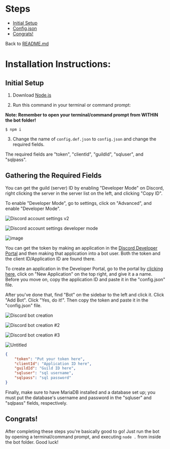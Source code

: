 # Steps
 - [Initial Setup](#initial-setup)
 - [Config.json](#gathering-the-required-fields)
 - [Congrats!](#congrats)

Back to <a href="../../README.md">README.md</a>

# Installation Instructions:

## Initial Setup

1. Download <a href="https://nodejs.org/en/">Node.js</a>


2. Run this command in your terminal or command prompt:

<strong>Note: Remember to open your terminal/command prompt from WITHIN the bot folder!</strong>
```
$ npm i
```

3. Change the name of `config.def.json` to `config.json` and change the required fields.

The required fields are "token", "clientId", "guildId", "sqluser", and "sqlpass".

## Gathering the Required Fields

You can get the guild (server) ID by enabling "Developer Mode" on Discord, right clicking the server in the server list on the left, and clicking "Copy ID".

To enable "Developer Mode", go to settings, click on "Advanced", and enable "Developer Mode".

![Discord account settings v2](https://user-images.githubusercontent.com/42098474/153733014-921c77a7-a2db-4791-8a00-392b6417f9a6.png)

![Discord account settings developer mode](https://user-images.githubusercontent.com/42098474/153732978-df1104b7-2568-4262-ad3b-8795d8a7dc9a.PNG)

![image](https://user-images.githubusercontent.com/66682497/151679095-fc0025b5-ebc8-4ed3-ba46-f535cf2ac85b.png)

You can get the token by making an application in the <a href="https://discord.com/developers/applications">Discord Developer Portal</a> and then making that application into a bot user. Both the token and the client ID/Application ID are found there.

To create an application in the Developer Portal, go to the portal by <a href="https://discord.com/developers/applications">clicking here</a>, click on "New Application" on the top right, and give it a a name. Before you move on, copy the application ID and paste it in the "config.json" file.

After you've done that, find "Bot" on the sidebar to the left and click it. Click "Add Bot". Click "Yes, do it!". Then copy the token and paste it in the "config.json" file.

![Discord bot creation](https://user-images.githubusercontent.com/42098474/153733398-cc9855cb-1861-45a1-bed4-b7b57d9d81bc.png)

![Discord bot creation #2](https://user-images.githubusercontent.com/42098474/153733401-c954f41a-2e53-457b-addc-f936b685fe17.png)

![Discord bot creation #3](https://user-images.githubusercontent.com/42098474/153733406-b532e224-8400-447c-84d5-e23305923418.png)

![Untitled](https://user-images.githubusercontent.com/66682497/151679192-60aa190d-a3b0-444b-81c4-1dea7a805229.png)

```json
{
    "token": "Put your token here",
    "clientId": "Application ID here",
    "guildId": "Guild ID here",
    "sqluser": "sql username",
    "sqlpass": "sql password"
}
```

Finally, make sure to have MariaDB installed and a database set up; you must put the database's username and password in the "sqluser" and "sqlpass" fields, respectively.


## Congrats!

After completing these steps you're basically good to go! Just run the bot by opening a terminal/command prompt, and executing `node .` from inside the bot folder. Good luck!
